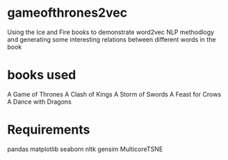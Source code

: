 # gameofthrones2vec

Using the Ice and Fire books to demonstrate word2vec NLP methodlogy and generating some interesting relations between different words in the book

# books used

A Game of Thrones
A Clash of Kings
A Storm of Swords
A Feast for Crows
A Dance with Dragons


# Requirements
pandas
matplotlib
seaborn
nltk
gensim
MulticoreTSNE